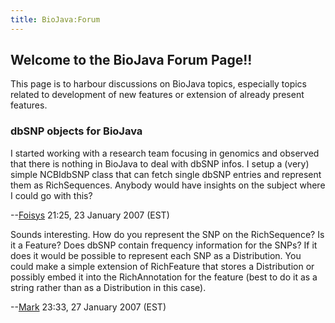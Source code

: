 ```yaml
---
title: BioJava:Forum
---
```


Welcome to the BioJava Forum Page!!
-----------------------------------

This page is to harbour discussions on BioJava topics, especially topics
related to development of new features or extension of already present
features.

### dbSNP objects for BioJava

I started working with a research team focusing in genomics and observed
that there is nothing in BioJava to deal with dbSNP infos. I setup a
(very) simple NCBIdbSNP class that can fetch single dbSNP entries and
represent them as RichSequences. Anybody would have insights on the
subject where I could go with this?

--[Foisys](User:Foisys "wikilink") 21:25, 23 January 2007 (EST)

Sounds interesting. How do you represent the SNP on the RichSequence? Is
it a Feature? Does dbSNP contain frequency information for the SNPs? If
it does it would be possible to represent each SNP as a Distribution.
You could make a simple extension of RichFeature that stores a
Distribution or possibly embed it into the RichAnnotation for the
feature (best to do it as a string rather than as a Distribution in this
case).

--[Mark](User:Mark "wikilink") 23:33, 27 January 2007 (EST)
